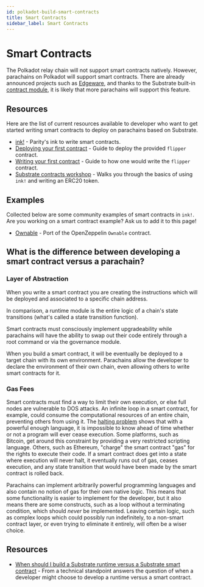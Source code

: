 ```yaml
---
id: polkadot-build-smart-contracts
title: Smart Contracts
sidebar_label: Smart Contracts
---
```


# Smart Contracts

The Polkadot relay chain will not support smart contracts natively.  However, parachains on Polkadot will support smart contracts. There are already announced projects such as [Edgeware](https://edgewa.re), and thanks to the Substrate built-in [contract module](https://crates.parity.io/srml_contract/index.html), it is likely that more parachains will support this feature.

## Resources

Here are the list of current resources available to developer who want to get started writing smart contracts to deploy on parachains based on Substrate.

- [ink!](https://github.com/paritytech/ink) - Parity's ink to write smart contracts. 
- [Deploying your first contract](https://github.com/paritytech/ink/wiki/Deploying-Your-First-Contract) - Guide to deploy the provided `flipper` contract.
- [Writing your first contract](https://github.com/paritytech/ink/wiki/Writing-Your-First-Contract) - Guide to how one would write the `flipper` contract.
- [Substrate contracts workshop](https://shawntabrizi.github.io/substrate-contracts-workshop/#/) - Walks you through the basics of using `ink!` and writing an ERC20 token.

## Examples

Collected below are some community examples of smart contracts in `ink!`. Are you working on a smart contract example? Ask us to add it to this page!

- [Ownable](https://github.com/JesseAbram/foRust/) - Port of the OpenZeppelin `Ownable` contract.

## What is the difference between developing a smart contract versus a parachain?

### Layer of Abstraction

When you write a smart contract you are creating the instructions which will be deployed and associated to a specific chain address.

In comparison, a runtime module is the entire logic of a chain's state transitions (what's called a state transition function).

Smart contracts must consciously implement upgradeability while parachains will have the ability to swap out their code entirely through a root command or via the governance module.

When you build a smart contract, it will be eventually be deployed to a target chain with its own environment. Parachains allow the developer to declare the environment of their own chain, even allowing others to write smart contracts for it.

### Gas Fees

Smart contracts must find a way to limit their own execution, or else full nodes are vulnerable to DOS attacks. An infinite loop in a smart contract, for example, could consume the computational resources of an entire chain, preventing others from using it. The [halting problem](https://en.wikipedia.org/wiki/Halting_problem) shows that with a powerful enough language, it is impossible to know ahead of time whether or not a program will ever cease execution.  Some platforms, such as Bitcoin, get around this constraint by providing a very restricted scripting language.  Others, such as Ethereum, "charge" the smart contract "gas" for the rights to execute their code.  If a smart contract does get into a state where execution will never halt, it eventually runs out of gas, ceases execution, and any state transition that would have been made by the smart contract is rolled back.  

Parachains can implement arbitrarily powerful programming languages and also contain no notion of gas for their own native logic. This means that some functionality is easier to implement for the developer, but it also means there are some constructs, such as a loop without a terminating condition, which should _never_ be implemented.  Leaving certain logic, such as complex loops which could possibly run indefinitely, to a non-smart contract layer, or even trying to eliminate it entirely, will often be a wiser choice.

## Resources

- [When should I build a Substrate runtime versus a Substrate smart contract](https://stackoverflow.com/a/56041305) - From a technical standpoint answers the question of when a developer might choose to develop a runtime versus a smart contract.